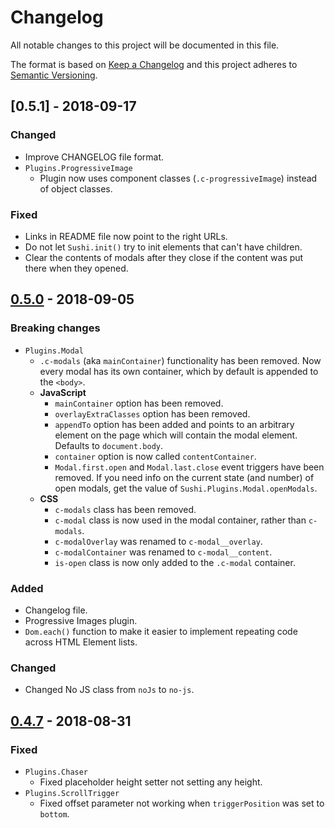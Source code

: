 # Changelog
All notable changes to this project will be documented in this file.

The format is based on [Keep a Changelog](http://keepachangelog.com/en/1.0.0/)
and this project adheres to [Semantic Versioning](http://semver.org/spec/v2.0.0.html).


## [0.5.1] - 2018-09-17

### Changed
- Improve CHANGELOG file format.
- `Plugins.ProgressiveImage` 
  - Plugin now uses component classes (`.c-progressiveImage`) instead of object classes.

### Fixed
- Links in README file now point to the right URLs.
- Do not let `Sushi.init()` try to init elements that can't have children.
- Clear the contents of modals after they close if the content was put there when they opened.


## [0.5.0] - 2018-09-05

### Breaking changes
- `Plugins.Modal`
  - `.c-modals` (aka `mainContainer`) functionality has been removed. Now every modal has its own
    container, which by default is appended to the `<body>`.
  - **JavaScript**
    - `mainContainer` option has been removed.
    - `overlayExtraClasses` option has been removed.
    - `appendTo` option has been added and points to an arbitrary element on the page which will 
      contain the modal element. Defaults to `document.body`.
    - `container` option is now called `contentContainer`.
    - `Modal.first.open` and `Modal.last.close` event triggers have been removed. If you need info 
      on the current state (and number) of open modals, get the value of 
      `Sushi.Plugins.Modal.openModals`.
  - **CSS**
    - `c-modals` class has been removed.
    - `c-modal` class is now used in the modal container, rather than `c-modals`.
    - `c-modalOverlay` was renamed to `c-modal__overlay`.
    - `c-modalContainer` was renamed to `c-modal__content`.
    - `is-open` class is now only added to the `.c-modal` container.

### Added
- Changelog file.
- Progressive Images plugin.
- `Dom.each()` function to make it easier to implement repeating code across HTML Element lists.

### Changed
- Changed No JS class from `noJs` to `no-js`.


## [0.4.7] - 2018-08-31

### Fixed
- `Plugins.Chaser`
  - Fixed placeholder height setter not setting any height.
- `Plugins.ScrollTrigger`
  - Fixed offset parameter not working when `triggerPosition` was set to `bottom`.


[Unreleased version]: https://github.com/dogandpony/sushi-bazooka/compare/v0.5.0...HEAD
[0.5.0]: https://github.com/dogandpony/sushi-bazooka/compare/v0.4.7...v0.5.0
[0.4.7]: https://github.com/dogandpony/sushi-bazooka/compare/v0.4.6...v0.4.7
